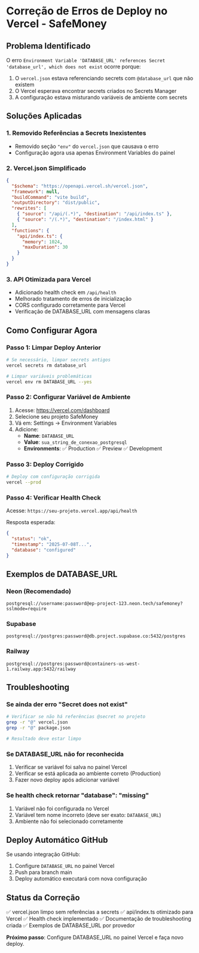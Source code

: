 # Correção de Erros de Deploy no Vercel - SafeMoney

## Problema Identificado

O erro `Environment Variable 'DATABASE_URL' references Secret 'database_url', which does not exist` ocorre porque:

1. O `vercel.json` estava referenciando secrets com `@database_url` que não existem
2. O Vercel esperava encontrar secrets criados no Secrets Manager
3. A configuração estava misturando variáveis de ambiente com secrets

## Soluções Aplicadas

### 1. Removido Referências a Secrets Inexistentes
- Removido seção `"env"` do `vercel.json` que causava o erro
- Configuração agora usa apenas Environment Variables do painel

### 2. Vercel.json Simplificado
```json
{
  "$schema": "https://openapi.vercel.sh/vercel.json",
  "framework": null,
  "buildCommand": "vite build",
  "outputDirectory": "dist/public",
  "rewrites": [
    { "source": "/api/(.*)", "destination": "/api/index.ts" },
    { "source": "/(.*)", "destination": "/index.html" }
  ],
  "functions": {
    "api/index.ts": {
      "memory": 1024,
      "maxDuration": 30
    }
  }
}
```

### 3. API Otimizada para Vercel
- Adicionado health check em `/api/health`
- Melhorado tratamento de erros de inicialização
- CORS configurado corretamente para Vercel
- Verificação de DATABASE_URL com mensagens claras

## Como Configurar Agora

### Passo 1: Limpar Deploy Anterior
```bash
# Se necessário, limpar secrets antigos
vercel secrets rm database_url

# Limpar variáveis problemáticas
vercel env rm DATABASE_URL --yes
```

### Passo 2: Configurar Variável de Ambiente
1. Acesse: https://vercel.com/dashboard
2. Selecione seu projeto SafeMoney
3. Vá em: Settings → Environment Variables
4. Adicione:
   - **Name**: `DATABASE_URL`
   - **Value**: `sua_string_de_conexao_postgresql`
   - **Environments**: ✅ Production ✅ Preview ✅ Development

### Passo 3: Deploy Corrigido
```bash
# Deploy com configuração corrigida
vercel --prod
```

### Passo 4: Verificar Health Check
Acesse: `https://seu-projeto.vercel.app/api/health`

Resposta esperada:
```json
{
  "status": "ok",
  "timestamp": "2025-07-08T...",
  "database": "configured"
}
```

## Exemplos de DATABASE_URL

### Neon (Recomendado)
```
postgresql://username:password@ep-project-123.neon.tech/safemoney?sslmode=require
```

### Supabase
```
postgresql://postgres:password@db.project.supabase.co:5432/postgres
```

### Railway
```
postgresql://postgres:password@containers-us-west-1.railway.app:5432/railway
```

## Troubleshooting

### Se ainda der erro "Secret does not exist"
```bash
# Verificar se não há referências @secret no projeto
grep -r "@" vercel.json
grep -r "@" package.json

# Resultado deve estar limpo
```

### Se DATABASE_URL não for reconhecida
1. Verificar se variável foi salva no painel Vercel
2. Verificar se está aplicada ao ambiente correto (Production)
3. Fazer novo deploy após adicionar variável

### Se health check retornar "database": "missing"
1. Variável não foi configurada no Vercel
2. Variável tem nome incorreto (deve ser exato: `DATABASE_URL`)
3. Ambiente não foi selecionado corretamente

## Deploy Automático GitHub

Se usando integração GitHub:
1. Configure `DATABASE_URL` no painel Vercel
2. Push para branch main
3. Deploy automático executará com nova configuração

## Status da Correção

✅ vercel.json limpo sem referências a secrets
✅ api/index.ts otimizado para Vercel
✅ Health check implementado
✅ Documentação de troubleshooting criada
✅ Exemplos de DATABASE_URL por provedor

**Próximo passo**: Configure DATABASE_URL no painel Vercel e faça novo deploy.